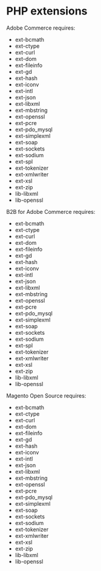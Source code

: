 # PHP extensions

Adobe Commerce requires:

-  ext-bcmath
-  ext-ctype
-  ext-curl
-  ext-dom
-  ext-fileinfo
-  ext-gd
-  ext-hash
-  ext-iconv
-  ext-intl
-  ext-json
-  ext-libxml
-  ext-mbstring
-  ext-openssl
-  ext-pcre
-  ext-pdo_mysql
-  ext-simplexml
-  ext-soap
-  ext-sockets
-  ext-sodium
-  ext-spl
-  ext-tokenizer
-  ext-xmlwriter
-  ext-xsl
-  ext-zip
-  lib-libxml
-  lib-openssl

B2B for Adobe Commerce requires:

-  ext-bcmath
-  ext-ctype
-  ext-curl
-  ext-dom
-  ext-fileinfo
-  ext-gd
-  ext-hash
-  ext-iconv
-  ext-intl
-  ext-json
-  ext-libxml
-  ext-mbstring
-  ext-openssl
-  ext-pcre
-  ext-pdo_mysql
-  ext-simplexml
-  ext-soap
-  ext-sockets
-  ext-sodium
-  ext-spl
-  ext-tokenizer
-  ext-xmlwriter
-  ext-xsl
-  ext-zip
-  lib-libxml
-  lib-openssl

Magento Open Source requires:

-  ext-bcmath
-  ext-ctype
-  ext-curl
-  ext-dom
-  ext-fileinfo
-  ext-gd
-  ext-hash
-  ext-iconv
-  ext-intl
-  ext-json
-  ext-libxml
-  ext-mbstring
-  ext-openssl
-  ext-pcre
-  ext-pdo_mysql
-  ext-simplexml
-  ext-soap
-  ext-sockets
-  ext-sodium
-  ext-tokenizer
-  ext-xmlwriter
-  ext-xsl
-  ext-zip
-  lib-libxml
-  lib-openssl

